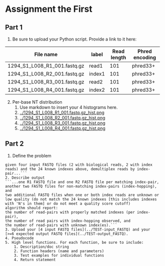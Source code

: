 # Assignment the First

## Part 1
1. Be sure to upload your Python script. Provide a link to it here:

| File name | label | Read length | Phred encoding |
|---|---|---|---|
| 1294_S1_L008_R1_001.fastq.gz |read1|101|phred33+|
| 1294_S1_L008_R2_001.fastq.gz |index1|101|phred33+|
| 1294_S1_L008_R3_001.fastq.gz |read2|101|phred33+|
| 1294_S1_L008_R4_001.fastq.gz |index2|101|phred33+|

2. Per-base NT distribution
    1. Use markdown to insert your 4 histograms here.
    2. [../1294_S1_L008_R1_001.fastq.gz_hist.png](../1294_S1_L008_R1_001.fastq.gz_hist.png)
    3. [../1294_S1_L008_R2_001.fastq.gz_hist.png](../1294_S1_L008_R2_001.fastq.gz_hist.png)
    4. [../1294_S1_L008_R3_001.fastq.gz_hist.png](../1294_S1_L008_R3_001.fastq.gz_hist.png)
    5. [../1294_S1_L008_R4_001.fastq.gz_hist.png](../1294_S1_L008_R4_001.fastq.gz_hist.png)
    
    
## Part 2
1. Define the problem
```The purpose of this file is to daigram out how to de-multiplex 4 fastq files.
given four input FASTQ files (2 with biological reads, 2 with index reads) and the 24 known indexes above, demultiplex reads by index-pair...```
2. Describe output
```...one R1 FASTQ file and one R2 FASTQ file per matching index-pair,
another two FASTQ files for non-matching index-pairs (index-hopping), and
two additional FASTQ files when one or both index reads are unknown or low quality (do not match the 24 known indexes [this includes indexes with 'N's in them] or do not meet a quality score cutoff)
algorithm should report:
the number of read-pairs with properly matched indexes (per index-pair),
the number of read pairs with index-hopping observed, and
the number of read-pairs with unknown index(es).```
3. Upload your [4 input FASTQ files](../TEST-input_FASTQ) and your [>=6 expected output FASTQ files](../TEST-output_FASTQ).
4. Pseudocode
5. High level functions. For each function, be sure to include:
    1. Description/doc string
    2. Function headers (name and parameters)
    3. Test examples for individual functions
    4. Return statement
